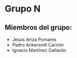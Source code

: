 # Grupo N
## Miembros del grupo:

- Jesús Ariza Pomares
- Pedro Ankersmit Carrión
- Ignacio Martínez Gallardo
